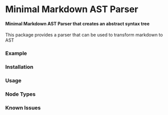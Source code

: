 # Minimal Markdown AST Parser
#### Minimal Markdown AST Parser that creates an abstract syntax tree

This package provides a parser that can be used to transform markdown to AST 

### Example

### Installation

### Usage

### Node Types

### Known Issues

  
